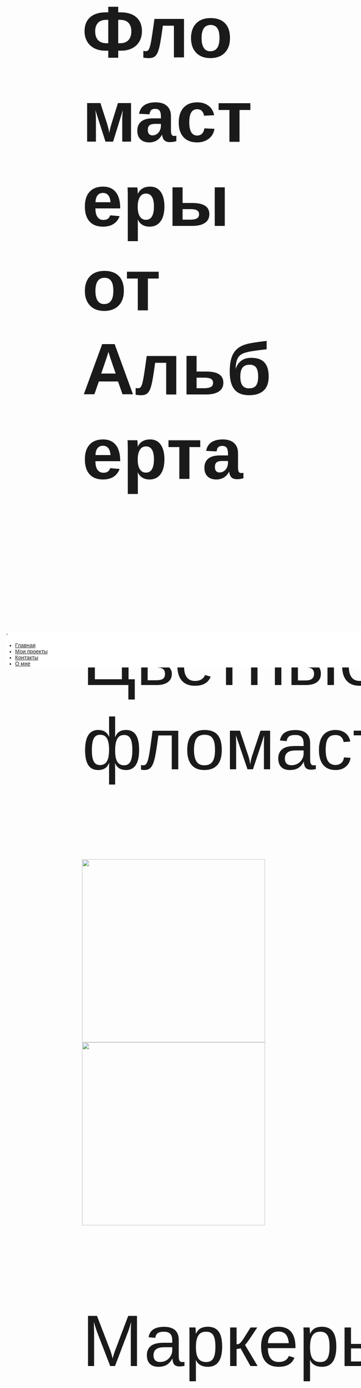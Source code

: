 
<html>
<head>
	<meta charset="utf-8">
	<link rel="stylesheet" type="text/css" href="style.css">
	<title>Сайт Альберта</title>
</head>
<body style="font-family: Helvetica, Arial; ">	
	<h1 style="font-size: 20vw;">Фломастеры от Альберта</h1>
	<div style="display: inline-block;">
		<p style="font-size: 20vw;">Цветные фломастеры</p>
		<img src="https://c.pxhere.com/photos/06/5b/edding_felt_tip_pen_pens_flipchart_blue_green_red_black-776296.jpg!d" style=" width: 50vw; height:auto;"/>
	</div>
	<div  style="display: inline-block;">
		<img src="https://c.pxhere.com/photos/db/d5/highlighter_fluorescent_pens_color_colorful_rainbow_colors-759968.jpg!d" style=" width: 50vw; height:auto;"/>
		<p style="font-size: 20vw;">Маркеры для досок</p>
	</div>
	<div  style="display: inline-block;">
		<p style="font-size: 20vw;">Линеры</p>
		<img src="https://upload.wikimedia.org/wikipedia/commons/thumb/b/b3/Centropen.JPG/781px-Centropen.JPG" style=" width: 50vw; height:auto;"/>
	</div>
	
 <div 
style="
position: absolute;
top: 50vh;
left:3vw;
background: #ffffff;
width: 32vh;
height:10vw;
" 
> -
<ul class="menu-3">
   <li><a href="#" onclick="document.getElementById('lol').style.display='block'">Главная</a></li>
   <li><a href="#" onclick="document.getElementById('kek').style.display='block'">Мои проекты</a></li>
   <li><a href="#" onclick="document.getElementById('z1').style.display='block'">Контакты</a></li>
   <li><a href="#" onclick="document.getElementById('z2').style.display='block'">О мне</a></li>
</ul> 
</div> 
<p id="lol">Вам Нужен сайт?Вы обратились по адресу</p> 

<p id="kek">Пока нет</p> 

<p id="z1">Мой Вк <a href="https://vk.com/id215127522">Bk</a></p>

<p id="z2">Меня Зовут Альберт.Я живу в г.Казань</p>

</body>
</html>

